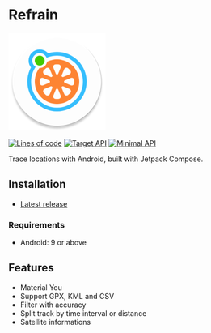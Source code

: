 # Refrain

![](app/src/main/res/mipmap-xxxhdpi/ic_launcher_round.png)

[![Lines of code](https://aschey.tech/tokei/github/lucka-me/refrain)](# "Repository")
[![Target API](https://img.shields.io/badge/target_api-34-78C257.svg)](https://developer.android.com/about/versions/14 "Android 14")
[![Minimal API](https://img.shields.io/badge/min_api-28-78C257.svg)](https://developer.android.com/about/versions/pie "Android 9 Pie")

Trace locations with Android, built with Jetpack Compose.

## Installation
- [Latest release](https://github.com/lucka-me/refrain/releases/latest)

### Requirements
- Android: 9 or above

## Features
- Material You
- Support GPX, KML and CSV
- Filter with accuracy
- Split track by time interval or distance
- Satellite informations
